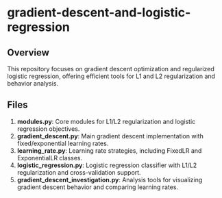 # gradient-descent-and-logistic-regression

## Overview

This repository focuses on gradient descent optimization and regularized logistic regression, offering efficient tools for L1 and L2 regularization and behavior analysis.

## Files

1. **modules.py**: Core modules for L1/L2 regularization and logistic regression objectives.
2. **gradient_descent.py**: Main gradient descent implementation with fixed/exponential learning rates.
3. **learning_rate.py**: Learning rate strategies, including FixedLR and ExponentialLR classes.
4. **logistic_regression.py**: Logistic regression classifier with L1/L2 regularization and cross-validation support.
5. **gradient_descent_investigation.py**: Analysis tools for visualizing gradient descent behavior and comparing learning rates.
